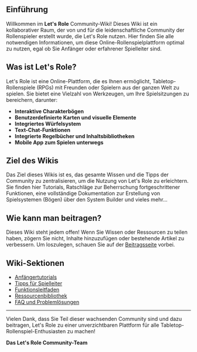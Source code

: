 ## Einführung

Willkommen im **Let's Role** Community-Wiki! Dieses Wiki ist ein kollaborativer Raum, der von und für die leidenschaftliche Community der Rollenspieler erstellt wurde, die Let's Role nutzen. Hier finden Sie alle notwendigen Informationen, um diese Online-Rollenspielplattform optimal zu nutzen, egal ob Sie Anfänger oder erfahrener Spielleiter sind.

## Was ist Let's Role?

Let's Role ist eine Online-Plattform, die es Ihnen ermöglicht, Tabletop-Rollenspiele (RPGs) mit Freunden oder Spielern aus der ganzen Welt zu spielen. Sie bietet eine Vielzahl von Werkzeugen, um Ihre Spielsitzungen zu bereichern, darunter:

- **Interaktive Charakterbögen**
- **Benutzerdefinierte Karten und visuelle Elemente**
- **Integriertes Würfelsystem**
- **Text-Chat-Funktionen**
- **Integrierte Regelbücher und Inhaltsbibliotheken**
- **Mobile App zum Spielen unterwegs**

## Ziel des Wikis

Das Ziel dieses Wikis ist es, das gesamte Wissen und die Tipps der Community zu zentralisieren, um die Nutzung von Let's Role zu erleichtern. Sie finden hier Tutorials, Ratschläge zur Beherrschung fortgeschrittener Funktionen, eine vollständige Dokumentation zur Erstellung von Spielsystemen (Bögen) über den System Builder und vieles mehr...

## Wie kann man beitragen?

Dieses Wiki steht jedem offen! Wenn Sie Wissen oder Ressourcen zu teilen haben, zögern Sie nicht, Inhalte hinzuzufügen oder bestehende Artikel zu verbessern. Um loszulegen, schauen Sie auf der [Beitragsseite](#) vorbei.

## Wiki-Sektionen

- [Anfängertutorials](#)
- [Tipps für Spielleiter](#)
- [Funktionsleitfaden](#)
- [Ressourcenbibliothek](#)
- [FAQ und Problemlösungen](#)

---

Vielen Dank, dass Sie Teil dieser wachsenden Community sind und dazu beitragen, Let's Role zu einer unverzichtbaren Plattform für alle Tabletop-Rollenspiel-Enthusiasten zu machen!

**Das Let's Role Community-Team**
